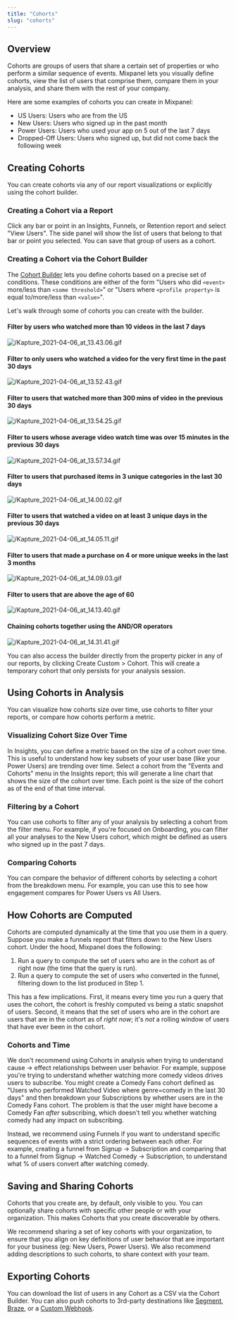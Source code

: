 ```yaml
---
title: "Cohorts"
slug: "cohorts"
---
```


## Overview
Cohorts are groups of users that share a certain set of properties or who perform a similar sequence of events. Mixpanel lets you visually define cohorts, view the list of users that comprise them, compare them in your analysis, and share them with the rest of your company.

Here are some examples of cohorts you can create in Mixpanel:
* US Users: Users who are from the US
* New Users: Users who signed up in the past month
* Power Users: Users who used your app on 5 out of the last 7 days
* Dropped-Off Users: Users who signed up, but did not come back the following week

## Creating Cohorts

You can create cohorts via any of our report visualizations or explicitly using the cohort builder. 

### Creating a Cohort via a Report
Click any bar or point in an Insights, Funnels, or Retention report and select "View Users". The side panel will show the list of users that belong to that bar or point you selected. You can save that group of users as a cohort.

### Creating a Cohort via the Cohort Builder
The [Cohort Builder](https://mixpanel.com/report/users) lets you define cohorts based on a precise set of conditions. These conditions are either of the form "Users who did `<event>` more/less than `<some threshold>`" or "Users where `<profile property>` is equal to/more/less than `<value>`".
 
Let's walk through some of cohorts you can create with the builder.

#### Filter by users who watched more than 10 videos in the last 7 days
![/Kapture_2021-04-06_at_13.43.06.gif](/Kapture_2021-04-06_at_13.43.06.gif)

#### Filter to only users who watched a video for the very first time in the past 30 days
![/Kapture_2021-04-06_at_13.52.43.gif](/Kapture_2021-04-06_at_13.52.43.gif)

#### Filter to users that watched more than 300 mins of video in the previous 30 days
![/Kapture_2021-04-06_at_13.54.25.gif](/Kapture_2021-04-06_at_13.54.25.gif)

#### Filter to users whose average video watch time was over 15 minutes in the previous 30 days
![/Kapture_2021-04-06_at_13.57.34.gif](/Kapture_2021-04-06_at_13.57.34.gif)

#### Filter to users that purchased items in 3 unique categories in the last 30 days
![/Kapture_2021-04-06_at_14.00.02.gif](/Kapture_2021-04-06_at_14.00.02.gif)

#### Filter to users that watched a video on at least 3 unique days in the previous 30 days
![/Kapture_2021-04-06_at_14.05.11.gif](/Kapture_2021-04-06_at_14.05.11.gif)

#### Filter to users that made a purchase on 4 or more unique weeks in the last 3 months
![/Kapture_2021-04-06_at_14.09.03.gif](/Kapture_2021-04-06_at_14.09.03.gif)
  
#### Filter to users that are above the age of 60
![/Kapture_2021-04-06_at_14.13.40.gif](/Kapture_2021-04-06_at_14.13.40.gif)

#### Chaining cohorts together using the AND/OR operators
![/Kapture_2021-04-06_at_14.31.41.gif](/Kapture_2021-04-06_at_14.31.41.gif)

You can also access the builder directly from the property picker in any of our reports, by clicking Create Custom > Cohort. This will create a temporary cohort that only persists for your analysis session.


## Using Cohorts in Analysis
You can visualize how cohorts size over time, use cohorts to filter your reports, or compare how cohorts perform a metric.

### Visualizing Cohort Size Over Time

In Insights, you can define a metric based on the size of a cohort over time. This is useful to understand how key subsets of your user base (like your Power Users) are trending over time. Select a cohort from the "Events and Cohorts" menu in the Insights report; this will generate a line chart that shows the size of the cohort over time. Each point is the size of the cohort as of the end of that time interval.

### Filtering by a Cohort

You can use cohorts to filter any of your analysis by selecting a cohort from the filter menu. For example, if you're focused on Onboarding, you can filter all your analyses to the New Users cohort, which might be defined as users who signed up in the past 7 days.

### Comparing Cohorts

You can compare the behavior of different cohorts by selecting a cohort from the breakdown menu. For example, you can use this to see how engagement compares for Power Users vs All Users.


## How Cohorts are Computed

Cohorts are computed dynamically at the time that you use them in a query. Suppose you make a funnels report that filters down to the New Users cohort. Under the hood, Mixpanel does the following:
1. Run a query to compute the set of users who are in the cohort as of right now (the time that the query is run).
2. Run a query to compute the set of users who converted in the funnel, filtering down to the list produced in Step 1.

This has a few implications. First, it means every time you run a query that uses the cohort, the cohort is freshly computed vs being a static snapshot of users. Second, it means that the set of users who are in the cohort are users that are in the cohort as of _right now_; it's _not_ a rolling window of users that have ever been in the cohort.

### Cohorts and Time
We don't recommend using Cohorts in analysis when trying to understand cause -> effect relationships between user behavior. For example, suppose you're trying to understand whether watching more comedy videos drives users to subscribe. You might create a Comedy Fans cohort defined as "Users who performed Watched Video where genre=comedy in the last 30 days" and then breakdown your Subscriptions by whether users are in the Comedy Fans cohort. The problem is that the user might have become a Comedy Fan _after_ subscribing, which doesn't tell you whether watching comedy had any impact on subscribing.

Instead, we recommend using Funnels if you want to understand specific sequences of events with a strict ordering between each other. For example, creating a funnel from Signup -> Subscription and comparing that to a funnel from Signup -> Watched Comedy -> Subscription, to understand what % of users convert after watching comedy.


## Saving and Sharing Cohorts

Cohorts that you create are, by default, only visible to you. You can optionally share cohorts with specific other people or with your organization. This makes Cohorts that you create discoverable by others.

We recommend sharing a set of key cohorts with your organization, to ensure that you align on key definitions of user behavior that are important for your business (eg: New Users, Power Users). We also recommend adding descriptions to such cohorts, to share context with your team.


## Exporting Cohorts

You can download the list of users in any Cohort as a CSV via the Cohort Builder. You can also push cohorts to 3rd-party destinations like [Segment](/docs/other-bits/cohort-syncs/segment), [Braze](/docs/other-bits/cohort-syncs/braze), or a [Custom Webhook](/docs/other-bits/cohort-syncs/cohort-webhooks).
